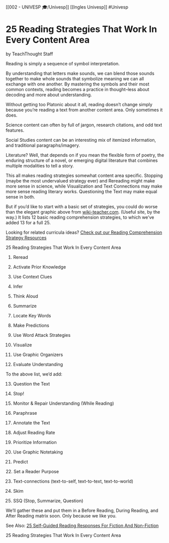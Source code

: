 [[002 - UNIVESP 🎓/Univesp]]
[[Ingles Univesp]]
#Univesp 

   

# 25 Reading Strategies That Work In Every Content Area

by TeachThought Staff

Reading is simply a sequence of symbol interpretation.

By understanding that letters make sounds, we can blend those sounds together to make whole sounds that symbolize meaning we can all exchange with one another. By mastering the symbols and their most common contexts, reading becomes a practice in thought–less about decoding and more about understanding.

Without getting too Platonic about it all, reading doesn’t change simply because you’re reading a text from another content area. Only sometimes it does.

Science content can often by full of jargon, research citations, and odd text features.

Social Studies content can be an interesting mix of itemized information, and traditional paragraphs/imagery.

Literature? Well, that depends on if you mean the flexible form of poetry, the enduring structure of a novel, or emerging digital literature that combines multiple modalities to tell a story.

This all makes reading strategies somewhat content area specific. Stopping (maybe the most undervalued strategy ever) and Rereading might make more sense in science, while Visualization and Text Connections may make more sense reading literary works. Questioning the Text may make equal sense in both.

But if you’d like to start with a basic set of strategies, you could do worse than the elegant graphic above from [wiki-teacher.com](http://www.wiki-teacher.com/). (Useful site, by the way.) It lists 12 basic reading comprehension strategies, to which we’ve added 13 for a full 25.

Looking for related curricula ideas? [Check out our Reading Comprehension Strategy Resources](https://www.teacherspayteachers.com/Product/Reading-Comprehension-Strategy-Resources-3166536)

25 Reading Strategies That Work In Every Content Area

1. Reread

2. Activate Prior Knowledge

3. Use Context Clues

4. Infer

5. Think Aloud

6. Summarize

7. Locate Key Words

8. Make Predictions

9. Use Word Attack Strategies

10. Visualize

11. Use Graphic Organizers

12. Evaluate Understanding

To the above list, we’d add:

13. Question the Text

14. Stop!

15. Monitor & Repair Understanding (While Reading)

16. Paraphrase

17. Annotate the Text

18. Adjust Reading Rate

19. Prioritize Information

20. Use Graphic Notetaking

21. Predict

22. Set a Reader Purpose

23. Text-connections (text-to-self, text-to-text, text-to-world)

24. Skim

25. SSQ (Stop, Summarize, Question)

We’ll gather these and put them in a Before Reading, During Reading, and After Reading matrix soon. Only because we like you.

See Also: [25 Self-Guided Reading Responses For Fiction And Non-Fiction](https://www.teacherspayteachers.com/Product/25-Self-Guided-Reading-Responses-for-Fiction-and-Non-Fiction-3126487)

25 Reading Strategies That Work In Every Content Area